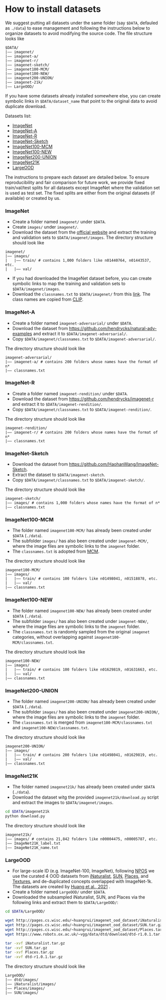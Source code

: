 # How to install datasets

We suggest putting all datasets under the same folder (say `$DATA`, defauled as `./data`) to ease management and following the instructions below to organize datasets to avoid modifying the source code. The file structure looks like

```
$DATA/
|–– imagenet/
|–– imagenet-a/
|–– imagenet-r/
|–– imagenet-sketch/
|–– imagenet100-MCM/
|–– imagenet100-NEW/
|–– imagenet200-UNION/
|–– imagenet-21k/
|–– LargeOOD/
```

If you have some datasets already installed somewhere else, you can create symbolic links in `$DATA/dataset_name` that point to the original data to avoid duplicate download.

Datasets list:
- [ImageNet](#imagenet)
- [ImageNet-A](#imagenet-a)
- [ImageNet-R](#imagenet-r)
- [ImageNet-Sketch](#imagenet-sketch)
- [ImageNet100-MCM](#imagenet100-mcm)
- [ImageNet100-NEW](#imagenet100-new)
- [ImageNet200-UNION](#imagenet200-union)
- [ImageNet21K](#imagenet21k)
- [LargeOOD](#largeood)

The instructions to prepare each dataset are detailed below. To ensure reproducibility and fair comparison for future work, we provide fixed train/val/test splits for all datasets except ImageNet where the validation set is used as test set. The fixed splits are either from the original datasets (if available) or created by us.

### ImageNet
- Create a folder named `imagenet/` under `$DATA`.
- Create `images/` under `imagenet/`.
- Download the dataset from the [official website](https://image-net.org/index.php) and extract the training and validation sets to `$DATA/imagenet/images`. The directory structure should look like
```
imagenet/
|–– images/
|   |–– train/ # contains 1,000 folders like n01440764, n01443537, etc.
|   |–– val/
```
- If you had downloaded the ImageNet dataset before, you can create symbolic links to map the training and validation sets to `$DATA/imagenet/images`.
- Download the `classnames.txt` to `$DATA/imagenet/` from this [link](https://drive.google.com/file/d/1-61f_ol79pViBFDG_IDlUQSwoLcn2XXF/view?usp=sharing). The class names are copied from [CLIP](https://github.com/openai/CLIP/blob/main/notebooks/Prompt_Engineering_for_ImageNet.ipynb).

### ImageNet-A
- Create a folder named `imagenet-adversarial/` under `$DATA`.
- Download the dataset from https://github.com/hendrycks/natural-adv-examples and extract it to `$DATA/imagenet-adversarial/`.
- Copy `$DATA/imagenet/classnames.txt` to `$DATA/imagenet-adversarial/`.

The directory structure should look like
```
imagenet-adversarial/
|–– imagenet-a/ # contains 200 folders whose names have the format of n*
|–– classnames.txt
```

### ImageNet-R
- Create a folder named `imagenet-rendition/` under `$DATA`.
- Download the dataset from https://github.com/hendrycks/imagenet-r and extract it to `$DATA/imagenet-rendition/`.
- Copy `$DATA/imagenet/classnames.txt` to `$DATA/imagenet-rendition/`.

The directory structure should look like
```
imagenet-rendition/
|–– imagenet-r/ # contains 200 folders whose names have the format of n*
|–– classnames.txt
```

### ImageNet-Sketch
- Download the dataset from https://github.com/HaohanWang/ImageNet-Sketch.
- Extract the dataset to `$DATA/imagenet-sketch`.
- Copy `$DATA/imagenet/classnames.txt` to `$DATA/imagenet-sketch/`.

The directory structure should look like
```
imagenet-sketch/
|–– images/ # contains 1,000 folders whose names have the format of n*
|–– classnames.txt
```

### ImageNet100-MCM
- The folder named `imagenet100-MCM/` has already been created under `$DATA` (`./data`).
- The subfolder `images/` has also been created under `imagenet-MCM/`, where the image files are symbolic links to the `imagenet` folder.
- The `classnames.txt` is adopted from [MCM](https://github.com/deeplearning-wisc/MCM/blob/main/data/ImageNet100/class_list.txt).

The directory structure should look like
```
imagenet100-MCM/
|–– images/
|   |–– train/ # contains 100 folders like n01498041, n01518878, etc.
|   |–– val/
|–– classnames.txt
```

### ImageNet100-NEW
- The folder named `imagenet100-NEW/` has already been created under `$DATA` (`./data`).
- The subfolder `images/` has also been created under `imagenet-NEW/`, where the image files are symbolic links to the `imagenet` folder.
- The `classnames.txt` is randomly sampled from the original `imagenet` categories, without overlapping against `imagenet100-MCM/classnames.txt`.

The directory structure should look like
```
imagenet100-NEW/
|–– images/
|   |–– train/ # contains 100 folders like n01629819, n01631663, etc.
|   |–– val/
|–– classnames.txt
```

### ImageNet200-UNION
- The folder named `imagenet200-UNION/` has already been created under `$DATA` (`./data`).
- The subfolder `images/` has also been created under `imagenet200-UNION/`, where the image files are symbolic links to the `imagenet` folder.
- The `classnames.txt` is merged from `imagenet100-MCM/classnames.txt` and `imagenet100-NEW/classnames.txt`. 

The directory structure should look like
```
imagenet200-UNION/
|–– images/
|   |–– train/ # contains 200 folders like n01498041, n01629819, etc.
|   |–– val/
|–– classnames.txt
```

### ImageNet21K
- The folder named `imagenet21k/` has already been created under `$DATA` (`./data`).
- Download the dataset witg the provided `imagenet21k/download.py` script and extract the images to `$DATA/imagenet/images`.
```bash
cd $DATA/imagenet21k
python download.py
```

The directory structure should look like
```
imagenet21k/
|–– images/ # contains 21,842 folders like n00004475, n00005787, etc.
|–– ImageNet21K_label.txt
|–– ImageNet21K_name.txt
```

### LargeOOD
- For large-scale ID (e.g. ImageNet-100, ImageNet), following [NPOS](https://github.com/deeplearning-wisc/npos) we use the curated 4 OOD datasets from [iNaturalist](https://arxiv.org/pdf/1707.06642.pdf), [SUN](https://vision.princeton.edu/projects/2010/SUN/paper.pdf), [Places](http://places2.csail.mit.edu/PAMI_places.pdf), and [Textures](https://arxiv.org/pdf/1311.3618.pdf), and de-duplicated concepts overlapped with ImageNet-1k. The datasets are created by  [Huang et al., 2021](https://github.com/deeplearning-wisc/large_scale_ood) .
- Create a folder named `LargeOOD/` under `$DATA`.
- Downloaded the subsampled iNaturalist, SUN, and Places via the following links and extract them to `$DATA/LargeOOD/`:

```bash
cd $DATA/LargeOOD/

wget http://pages.cs.wisc.edu/~huangrui/imagenet_ood_dataset/iNaturalist.tar.gz
wget http://pages.cs.wisc.edu/~huangrui/imagenet_ood_dataset/SUN.tar.gz
wget http://pages.cs.wisc.edu/~huangrui/imagenet_ood_dataset/Places.tar.gz
wget https://www.robots.ox.ac.uk/~vgg/data/dtd/download/dtd-r1.0.1.tar.gz

tar -xvf iNaturalist.tar.gz
tar -xvf SUN.tar.gz
tar -xvf Places.tar.gz
tar -xvf dtd-r1.0.1.tar.gz
```

The directory structure should look like
```
LargeOOD/
|–– dtd/images/
|–– iNaturalist/images/
|–– Places/images/
|–– SUN/images/
```

